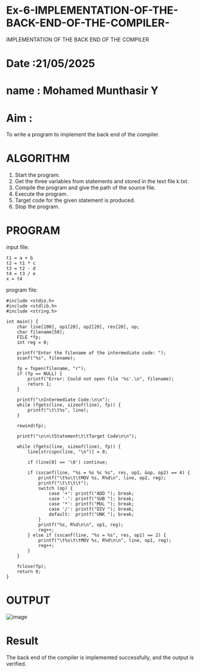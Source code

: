 # Ex-6-IMPLEMENTATION-OF-THE-BACK-END-OF-THE-COMPILER-
IMPLEMENTATION OF THE BACK END OF THE COMPILER 
# Date :21/05/2025
# name : Mohamed Munthasir Y
# Aim :
To write a program to implement the back end of the compiler.
# ALGORITHM
1. Start the program.
2. Get the three variables from statements and stored in the text file k.txt.
3. Compile the program and give the path of the source file.
4. Execute the program.
5. Target code for the given statement is produced.
6. Stop the program.
# PROGRAM
input file:
```
t1 = a + b
t2 = t1 * c
t3 = t2 - d
t4 = t3 / e
x = t4
```
program file:
```
#include <stdio.h>
#include <stdlib.h>
#include <string.h>

int main() {
    char line[100], op1[20], op2[20], res[20], op;
    char filename[50];
    FILE *fp;
    int reg = 0;

    printf("Enter the filename of the intermediate code: ");
    scanf("%s", filename);

    fp = fopen(filename, "r");
    if (fp == NULL) {
        printf("Error: Could not open file '%s'.\n", filename);
        return 1;
    }

    printf("\nIntermediate Code:\n\n");
    while (fgets(line, sizeof(line), fp)) {
        printf("\t\t%s", line);
    }

    rewind(fp);

    printf("\n\n\tStatement\t\tTarget Code\n\n");

    while (fgets(line, sizeof(line), fp)) {
        line[strcspn(line, "\n")] = 0;

        if (line[0] == '\0') continue;

        if (sscanf(line, "%s = %s %c %s", res, op1, &op, op2) == 4) {
            printf("\t%s\t\tMOV %s, R%d\n", line, op2, reg);
            printf("\t\t\t\t");
            switch (op) {
                case '+': printf("ADD "); break;
                case '-': printf("SUB "); break;
                case '*': printf("MUL "); break;
                case '/': printf("DIV "); break;
                default:  printf("UNK "); break;
            }
            printf("%s, R%d\n\n", op1, reg);
            reg++;
        } else if (sscanf(line, "%s = %s", res, op1) == 2) {
            printf("\t%s\t\tMOV %s, R%d\n\n", line, op1, reg);
            reg++;
        }
    }

    fclose(fp);
    return 0;
}
```
# OUTPUT
![image](https://github.com/user-attachments/assets/d9da6fde-d534-4314-8970-e854d7da6362)

# Result
The back end of the compiler is implemented successfully, and the output is verified.
